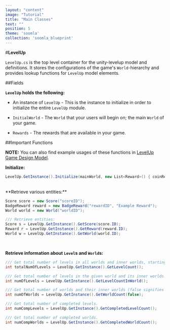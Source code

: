 ```yaml
---
layout: "content"
image: "Tutorial"
title: "Main Classes"
text: ""
position: 5
theme: 'soomla'
collection: 'soomla_blueprint'
---
```


#**LevelUp**

`LevelUp.cs` is the top level container for the unity-levelup model and definitions. It stores the configurations of the game's `World`-hierarchy and provides lookup functions for `LevelUp` model elements.


##Fields

**`LevelUp` holds the following:**

- An instance of `LevelUp` - This is the instance to initialize in order to initialize the entire `LevelUp` module.

- `InitialWorld` - The `World` that your users will begin on; the main `World` of your game.

- `Rewards` - The rewards that are available in your game.

##Important Functions

**NOTE:** You can also find example usages of these functions in [LevelUp Game Design Model](TODO).

**Initialize:**

``` cs
LevelUp.GetInstance().Initialize(mainWorld, new List<Reward>() { coinReward, bombReward });
```

<br>
**Retrieve various entities:**

``` cs
Score score = new Score("scoreID");
BadgeReward reward = new BadgeReward("rewardID", "Example Reward");
World world = new World("worldID");

/// Retrieve entities:
Score s = LevelUp.GetInstance().GetScore(score.ID);
Reward r = LevelUp.GetInstance().GetReward(reward.ID);
World w = LevelUp.GetInstance().GetWorld(world.ID);
```

<br>

**Retrieve information about `Level`s and `World`s:**

``` cs
/// Get total number of levels in all worlds and inner worlds, starting with the InitialWorld.
int totalNumOfLevels = LevelUp.GetInstance().GetLevelCount();

/// Get total number of levels in the given world and its inner worlds.
int numOfLevels = LevelUp.GetInstance().GetLevelCountInWorld();

/// Get total number of worlds and their inner worlds (false signifies not to count their levels).
int numOfWorlds = LevelUp.GetInstance().GetWorldCount(false);

/// Get total number of completed levels.
int numCompLevels = LevelUp.GetInstance().GetCompletedLevelCount();

/// Get total number of completed worlds.
int numCompWorlds = LevelUp.GetInstance().GetCompletedWorldCount();
```
